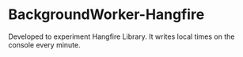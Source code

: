 # BackgroundWorker-Hangfire
Developed to experiment Hangfire Library.
It writes local times on the console every minute.
